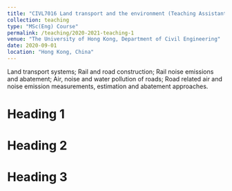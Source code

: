 ```yaml
---
title: "CIVL7016 Land transport and the environment (Teaching Assistant)"
collection: teaching
type: "MSc(Eng) Course"
permalink: /teaching/2020-2021-teaching-1
venue: "The University of Hong Kong, Department of Civil Engineering"
date: 2020-09-01
location: "Hong Kong, China"
---
```


Land transport systems; Rail and road construction; Rail noise emissions and abatement; Air, noise and water pollution of roads; Road related air and noise emission measurements, estimation and abatement approaches.

Heading 1
======

Heading 2
======

Heading 3
======
